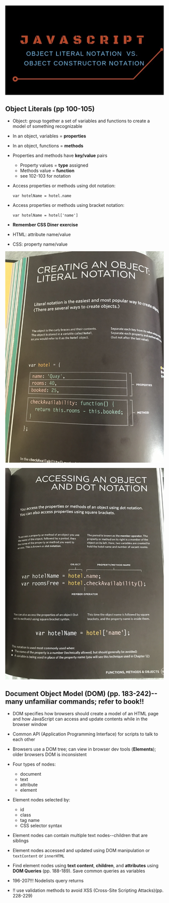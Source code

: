 ![Object Literals](/images/js-object.jpeg)

## Object Literals (pp 100-105)

+ Object: group together a set of variables and functions to create a model of something recognizable

+ In an object, variables = **properties**

+ In an object, functions = **methods**

+ Properties and methods have **key/value** pairs
    - Property values = **type** assigned
    - Methods value = **function**
    - see 102-103 for notation
+ Access properties or methods using dot notation: 

    `var hotelName = hotel.name`
+ Access properties or methods using bracket notation: 

    `var hotelName = hotel['name']`

+ **Remember CSS Diner exercise**
+ HTML: attribute name/value
+ CSS: property name/value

![Literal Notation](images/literal-notation.jpg)


![Object Access](images/object-access.jpg)

## Document Object Model (DOM) (pp. 183-242)--many unfamiliar commands; refer to book!!

+ DOM specifies how browsers should create a model of an HTML page and how JavaScript can access and update contents while in the browser window

+ Common API (Application Programming Interface) for scripts to talk to each other

+ Browsers use a DOM tree; can view in browser dev tools (**Elements**); older browsers DOM is inconsistent

+ Four types of nodes:
    - document
    - text
    - attribute
    - element

+ Element nodes selected by:
    - id
    - class
    - tag name
    - CSS selector syntax

+ Element nodes can contain multiple text nodes--children that are siblings

+ Element nodes accessed and updated using DOM manipulation or `textContent` or `innerHTML`

+ Find element nodes using **text content**, **children**, and **attributes** using **DOM Queries**
(pp. 188-189).  Save common queries as variables

+ 196-207!!! Nodelists query returns
+ !! use validation methods to avoid XSS (Cross-Site Scripting Attacks)(pp. 228-229)